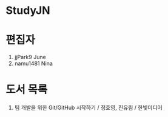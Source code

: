 # StudyJN

# 편집자
1. jjPark9 June
2. namu1481 Nina

# 도서 목록
1. 팀 개발을 위한 Git/GitHub 시작하기 / 정호영, 진유림 / 한빛미디어
